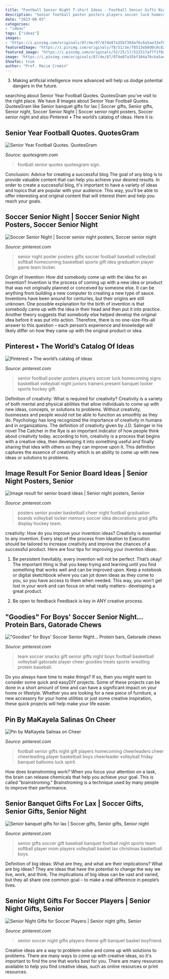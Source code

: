 ```yaml
---
title: "Football Senior Night T-shirt Ideas - Football Senior Gifts Night Gift Players Homecoming Cheerleaders Cheer Cheerleading Player Basketball Boys Cheerleader Volleyball Friday Banquet Balloons Luck Spirit"
description: "Senior football poster posters players soccer luck homecoming signs basketball volleyball night juniors trainers present banquet locker sports hockey gift"
date: "2023-08-03"
categories:
- "ideas"
tags: ["ideas"]
images:
- "https://i.pinimg.com/originals/87/4e/87/874e87a35bf384a76c6a5ae33af81cf1.jpg"
featuredImage: "https://i.pinimg.com/originals/f8/51/3e/f8513eb8d0c0c82afdc74e214239ccee.jpg"
featured_image: "https://i.pinimg.com/originals/52/25/17/522517af7f1f0a6cabef82a0b68e151c.jpg"
image: "https://i.pinimg.com/originals/87/4e/87/874e87a35bf384a76c6a5ae33af81cf1.jpg"
ShowToc: true
author: "Prof. Macie Cremin"
---
```



3. Making artificial intelligence more advanced will help us dodge potential dangers in the future.

	

		
searching about Senior Year Football Quotes. QuotesGram you've visit to the right place. We have 8 Images about Senior Year Football Quotes. QuotesGram like Senior banquet gifts for lax | Soccer gifts, Senior gifts, Senior night, Soccer Senior Night | Soccer senior night posters, Soccer senior night and also Pinterest • The world’s catalog of ideas. Here it is:
		
    
## Senior Year Football Quotes. QuotesGram

<img loading=lazy src="https://cdn.quotesgram.com/img/70/78/1985687572-becky_2_football_sign.jpg" onerror="this.onerror=null;this.src='https://tse3.mm.bing.net/th?id=OIP.-9W3w9KF9Sru_sk9cZvRnwHaJ3&amp;pid=15.1';" alt="Senior Year Football Quotes. QuotesGram">

_Source: quotesgram.com_

>football senior quotes quotesgram sign. 

	

Conclusion: Advice for creating a successful blog
The goal of any blog is to provide valuable content that can help you achieve your desired results. In order to create a successful blog, it's important to have a variety of ideas and topics that are popular with your audience. This way, you'll be able to offer interesting and original content that will interest them and help you reach your goals.

    
## Soccer Senior Night | Soccer Senior Night Posters, Soccer Senior Night

<img loading=lazy src="https://i.pinimg.com/originals/75/cf/0e/75cf0eb44da95bdaba033359d206ee15.jpg" onerror="this.onerror=null;this.src='https://tse1.mm.bing.net/th?id=OIP.KmfPUpl1u8qhqPJuE3VbzwHaJ4&amp;pid=15.1';" alt="Soccer Senior Night | Soccer senior night posters, Soccer senior night">

_Source: pinterest.com_

>senior night poster posters gifts soccer football baseball volleyball softball homecoming basketball sports gift idea graduation player game team locker. 

	

Origin of Invention: How did somebody come up with the idea for an invention?
Invention is the process of coming up with a new idea or product that was not originally planned or conceived by someone else. It can be anything from building a new computer to creating a new type of sauce. Inventions have been around for centuries, but their origins are still unknown. One possible explanation for the birth of invention is that somebody came up with the idea in their head and then put it into practice. Another theory suggests that somebody else helped develop the original idea before it was put into action. Therefore, there is no one-size-fits-all answer to this question – each person’s experience and knowledge will likely differ on how they came up with the original product or idea.

    
## Pinterest • The World’s Catalog Of Ideas

<img loading=lazy src="https://s-media-cache-ak0.pinimg.com/736x/b1/da/7e/b1da7e2ecc3f8dced31f8cb5a6b6a3ea.jpg" onerror="this.onerror=null;this.src='https://tse4.mm.bing.net/th?id=OIP.NOwnu00Ia9N62gAnhdYdzAHaLH&amp;pid=15.1';" alt="Pinterest • The world’s catalog of ideas">

_Source: pinterest.com_

>senior football poster posters players soccer luck homecoming signs basketball volleyball night juniors trainers present banquet locker sports hockey gift. 

	

Definition of creativity: What is required for creativity?
Creativity is a variety of both mental and physical abilities that allow individuals to come up with new ideas, concepts, or solutions to problems. Without creativity, businesses and people would not be able to function as smoothly as they do. Psychology has long recognized the importance of creativity in humans and in organizations. The definition of creativity given by J.D. Salinger in his novel The Catcher in the Rye is an important indicator of how people think about creativity today. according to him, creativity is a process that begins with a creative idea, then developing it into something useful and finally sharing that idea with others so they can improve upon it. This definition captures the essence of creativity which is an ability to come up with new ideas or solutions to problems.

    
## Image Result For Senior Board Ideas | Senior Night Posters, Senior

<img loading=lazy src="https://i.pinimg.com/originals/52/25/17/522517af7f1f0a6cabef82a0b68e151c.jpg" onerror="this.onerror=null;this.src='https://tse3.mm.bing.net/th?id=OIP.5ZHJz3Rw-cEHBejOuXB04wHaJ3&amp;pid=15.1';" alt="Image result for senior board ideas | Senior night posters, Senior">

_Source: pinterest.com_

>posters senior poster basketball cheer night football graduation boards volleyball locker memory soccer idea decorations grad gifts display hockey team. 

	

creativity: How do you improve your invention ideas?
Creativity is essential to any invention. Every step of the process from Ideation to Execution should be tailored to increase creativity and improve the chances of a successful product. Here are four tips for improving your invention ideas:
1. Be persistent
Inevitably, every invention will not be perfect. That’s okay! The important thing is that you keep trying and learning until you find something that works well and can be improved upon. Keep a notebook or digital sketchbook where you can jot down ideas as they come to you, so you have access to them when needed. This way, you won’t get lost in your work and can focus on what really matters- developing a great product.

2. Be open to feedback
Feedback is key in ANY creative process.

    
## &quot;Goodies&quot; For Boys&#039; Soccer Senior Night... Protein Bars, Gatorade Chews

<img loading=lazy src="https://i.pinimg.com/originals/db/e7/0a/dbe70ac468309471096a5763119d227b.jpg" onerror="this.onerror=null;this.src='https://tse3.mm.bing.net/th?id=OIP.yEnhOD9odCZoRP_HilJ6JAHaKh&amp;pid=15.1';" alt="&quot;Goodies&quot; for Boys&#039; Soccer Senior Night... Protein bars, Gatorade chews">

_Source: pinterest.com_

>team soccer snacks gift senior gifts night boys football basketball volleyball gatorade player cheer goodies treats sports wrestling protein baseball. 

	

Do you always have time to make things? If so, then you might want to consider some quick and easyDIY projects. Some of these projects can be done in a short amount of time and can have a significant impact on your home or lifestyle. Whether you are looking for a new piece of furniture, a new accessory for your home utilities or just some creative inspiration, these quick projects will help make your life easier.

    
## Pin By MaKayela Salinas On Cheer

<img loading=lazy src="https://i.pinimg.com/originals/f8/51/3e/f8513eb8d0c0c82afdc74e214239ccee.jpg" onerror="this.onerror=null;this.src='https://tse3.mm.bing.net/th?id=OIP.QxrQPj6iL8jS_eOnAis9VAHaJ6&amp;pid=15.1';" alt="Pin by MaKayela Salinas on Cheer">

_Source: pinterest.com_

>football senior gifts night gift players homecoming cheerleaders cheer cheerleading player basketball boys cheerleader volleyball friday banquet balloons luck spirit. 

	

How does brainstroming work?
When you focus your attention on a task, the brain can release chemicals that help you achieve your goal. This is called "brainstroming." Brainstroming is a technique used by many people to improve their performance.

    
## Senior Banquet Gifts For Lax | Soccer Gifts, Senior Gifts, Senior Night

<img loading=lazy src="https://i.pinimg.com/originals/87/4e/87/874e87a35bf384a76c6a5ae33af81cf1.jpg" onerror="this.onerror=null;this.src='https://tse4.mm.bing.net/th?id=OIP.mvdgHs8bn9tYxQwAM4M5OQHaFj&amp;pid=15.1';" alt="Senior banquet gifts for lax | Soccer gifts, Senior gifts, Senior night">

_Source: pinterest.com_

>senior gifts soccer gift baseball banquet football night sports team softball player mom players volleyball basket lax christmas basketball boys. 

	

Definition of big ideas: What are they, and what are their implications?
What are big ideas? They are ideas that have the potential to change the way we live, work, and think. The implications of big ideas can be vast and varied, but they all share one common goal – to make a real difference in people’s lives.

    
## Senior Night Gifts For Soccer Players | Senior Night Gifts, Senior

<img loading=lazy src="https://i.pinimg.com/originals/ca/40/35/ca40356ea1bf1fe545aa0ecd8c36e15a.jpg" onerror="this.onerror=null;this.src='https://tse3.mm.bing.net/th?id=OIP.oPEXXuFUqUSpz7UCmhBTDwAAAA&amp;pid=15.1';" alt="Senior Night Gifts for Soccer Players | Senior night gifts, Senior">

_Source: pinterest.com_

>senior soccer night gifts players theme gift banquet basket boyfriend. 

	

Creative ideas are a way to problem-solve and come up with solutions to problems. There are many ways to come up with creative ideas, so it's important to find the one that works best for you. There are many resources available to help you find creative ideas, such as online resources or print resources.

